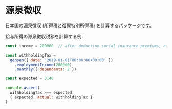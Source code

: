 # 源泉徴収

日本国の源泉徴収 (所得税と復興特別所得税) を計算するパッケージです。

給与所得の源泉徴収税額を計算する例:

```js
const income = 200000  // after deduction social insurance premiums, etc.

const withholdingTax =
  gensen({ date: '2019-01-01T00:00:00+09:00' })
    .employmentIncome(200000)
    .monthly({ dependents: 2 })

const expected = 3140

console.assert(
  withholdingTax === expected,
  { expected, actual: withholdingTax }
)
```
